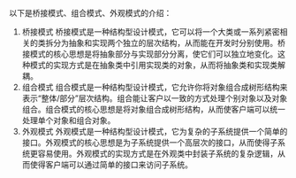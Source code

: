 以下是桥接模式、组合模式、外观模式的介绍：

1. 桥接模式 桥接模式是一种结构型设计模式，它可以将一个大类或一系列紧密相关的类拆分为抽象和实现两个独立的层次结构，从而能在开发时分别使用。桥接模式的核心思想是将抽象部分与实现部分分离，使它们可以独立地变化。这种模式的实现方式是在抽象类中引用实现类的对象，从而将抽象类和实现类解耦。
2. 组合模式 组合模式是一种结构型设计模式，它允许你将对象组合成树形结构来表示“整体/部分”层次结构。组合能让客户以一致的方式处理个别对象以及对象组合。组合模式的核心思想是将对象组合成树形结构，从而使客户端可以统一处理单个对象和组合对象。
3. 外观模式 外观模式是一种结构型设计模式，它为复杂的子系统提供一个简单的接口。外观模式的核心思想是为子系统提供一个高层次的接口，从而使得子系统更容易使用。外观模式的实现方式是在外观类中封装子系统的复杂逻辑，从而使得客户端可以通过简单的接口来访问子系统。